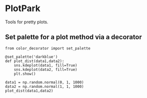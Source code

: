 # PlotPark

Tools for pretty plots.

## Set palette for a plot method via a decorator
```
from color_decorator import set_palette

@set_palette('darkblue')
def plot_dist(data1,data2):
    sns.kdeplot(data1, fill=True)
    sns.kdeplot(data2, fill=True)
    plt.show()

data1 = np.random.normal(0, 1, 1000)
data2 = np.random.normal(1, 1, 1000)
plot_dist(data1,data2)
```